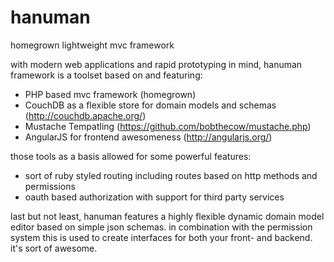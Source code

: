 hanuman
=======

homegrown lightweight mvc framework

with modern web applications and rapid prototyping in mind, hanuman framework is a toolset based on and featuring:

* PHP based mvc framework (homegrown)
* CouchDB as a flexible store for domain models and schemas (http://couchdb.apache.org/)
* Mustache Tempatling (https://github.com/bobthecow/mustache.php)
* AngularJS for frontend awesomeness (http://angularjs.org/)

those tools as a basis allowed for some powerful features:

* sort of ruby styled routing including routes based on http methods and permissions 
* oauth based authorization with support for third party services

last but not least, hanuman features a highly flexible dynamic domain model editor based on simple json schemas. 
in combination with the permission system this is used to create interfaces for both your front- and backend. it's sort of awesome.
